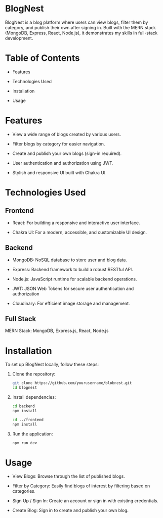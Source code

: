 # BlogNest
BlogNest is a blog platform where users can view blogs, filter them by category, and publish their own after signing in. Built with the MERN stack (MongoDB, Express, React, Node.js), it demonstrates my skills in full-stack development.

# Table of Contents
- Features

- Technologies Used

- Installation

- Usage

# Features
- View a wide range of blogs created by various users.

- Filter blogs by category for easier navigation.

- Create and publish your own blogs (sign-in required).

- User authentication and authorization using JWT.

- Stylish and responsive UI built with Chakra UI.

# Technologies Used
## Frontend
- React: For building a responsive and interactive user interface.

- Chakra UI: For a modern, accessible, and customizable UI design.

## Backend
- MongoDB: NoSQL database to store user and blog data.

- Express: Backend framework to build a robust RESTful API.

- Node.js: JavaScript runtime for scalable backend operations.

- JWT: JSON Web Tokens for secure user authentication and authorization

- Cloudinary: For efficient image storage and management.

## Full Stack
MERN Stack: MongoDB, Express.js, React, Node.js

# Installation
To set up BlogNest locally, follow these steps:

1. Clone the repository:

    ```bash
    git clone https://github.com/yourusername/blobnest.git
    cd blognest

2. Install dependencies:
    ```bash
    cd backend
    npm install

    cd ../frontend
    npm install

3. Run the application:
    ```bash 
    npm run dev  


# Usage
- View Blogs: Browse through the list of published blogs.

- Filter by Category: Easily find blogs of interest by filtering based on categories.

- Sign Up / Sign In: Create an account or sign in with existing credentials.

- Create Blog: Sign in to create and publish your own blog.